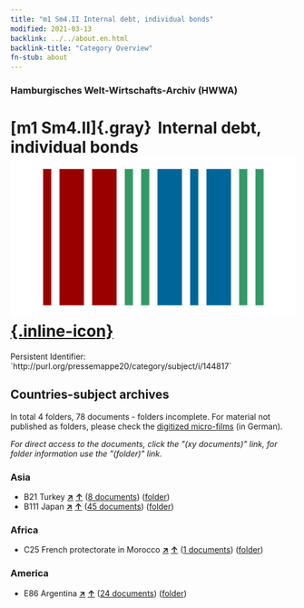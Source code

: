 ```yaml
---
title: "m1 Sm4.II Internal debt, individual bonds"
modified: 2021-03-13
backlink: ../../about.en.html
backlink-title: "Category Overview"
fn-stub: about
---
```


### Hamburgisches Welt-Wirtschafts-Archiv (HWWA)

# [m1 Sm4.II]{.gray}&#8201; Internal debt, individual bonds &#160; [![Wikidata](/images/Wikidata-logo.svg "Wikidata"){.inline-icon}](http://www.wikidata.org/entity/Q104700286)

<div class="hint">Persistent Identifier: `http://purl.org/pressemappe20/category/subject/i/144817`</div>







## Countries-subject archives





In total 4 folders, 78 documents - folders incomplete.
For material not published as folders, please check the [digitized micro-films](/film/h1_sh.de.html) (in German).

_For direct access to the documents, click the "(xy documents)" link, for folder information use the "(folder)" link._



### Asia

- B21 Turkey [**&nearr;**](../../../geo/i/141111/about.en.html "Turkey (all folders)") [**&uarr;**](../../../geo/about.en.html#B21 "Country category system") (<a href="https://pm20.zbw.eu/iiifview/folder/sh/141111,144817" title="about: Turkey : Internal debt, individual bonds" target="_blank">8 documents</a>) ([folder](../../../../folder/sh/1411xx/141111/1448xx/144817/about.en.html))
- B111 Japan [**&nearr;**](../../../geo/i/141272/about.en.html "Japan (all folders)") [**&uarr;**](../../../geo/about.en.html#B111 "Country category system") (<a href="https://pm20.zbw.eu/iiifview/folder/sh/141272,144817" title="about: Japan : Internal debt, individual bonds" target="_blank">45 documents</a>) ([folder](../../../../folder/sh/1412xx/141272/1448xx/144817/about.en.html))

### Africa

- C25 French protectorate in Morocco [**&nearr;**](../../../geo/i/141358/about.en.html "French protectorate in Morocco (all folders)") [**&uarr;**](../../../geo/about.en.html#C25 "Country category system") (<a href="https://pm20.zbw.eu/iiifview/folder/sh/141358,144817" title="about: French protectorate in Morocco : Internal debt, individual bonds" target="_blank">1 documents</a>) ([folder](../../../../folder/sh/1413xx/141358/1448xx/144817/about.en.html))

### America

- E86 Argentina [**&nearr;**](../../../geo/i/141692/about.en.html "Argentina (all folders)") [**&uarr;**](../../../geo/about.en.html#E86 "Country category system") (<a href="https://pm20.zbw.eu/iiifview/folder/sh/141692,144817" title="about: Argentina : Internal debt, individual bonds" target="_blank">24 documents</a>) ([folder](../../../../folder/sh/1416xx/141692/1448xx/144817/about.en.html))








